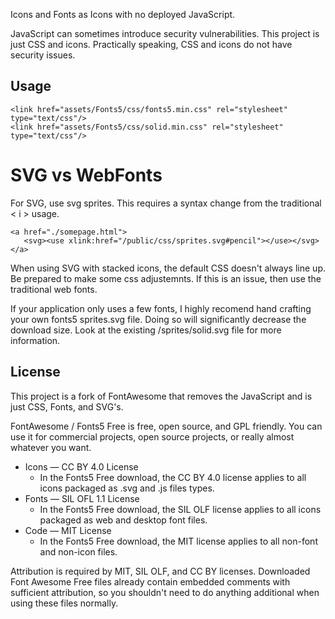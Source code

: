 Icons and Fonts as Icons with no deployed JavaScript.

JavaScript can sometimes introduce security vulnerabilities. 
This project is just CSS and icons. Practically speaking, CSS and icons do not have security issues.


## Usage
```
<link href="assets/Fonts5/css/fonts5.min.css" rel="stylesheet" type="text/css"/>
<link href="assets/Fonts5/css/solid.min.css" rel="stylesheet" type="text/css"/>
```

# SVG vs WebFonts
For SVG, use svg sprites. This requires a syntax change from the traditional &lt; i &gt; usage.
```
<a href="./somepage.html">
   <svg><use xlink:href="/public/css/sprites.svg#pencil"></use></svg>
</a>
```
When using SVG with stacked icons, the default CSS doesn't always line up. Be prepared to make some css adjustemnts.
If this is an issue, then use the traditional web fonts.
   
If your application only uses a few fonts, I highly recomend hand crafting your own fonts5 sprites.svg file.
Doing so will significantly decrease the download size.
Look at the existing /sprites/solid.svg file for more information.
  

## License
This project is a fork of FontAwesome that removes the JavaScript and is just CSS, Fonts, and SVG's. 

FontAwesome / Fonts5 Free is free, open source, and GPL friendly. You can use it for
commercial projects, open source projects, or really almost whatever you want.

- Icons — CC BY 4.0 License
  - In the Fonts5 Free download, the CC BY 4.0 license applies to all icons packaged as .svg and .js files types.
- Fonts — SIL OFL 1.1 License
  - In the Fonts5 Free download, the SIL OLF license applies to all icons packaged as web and desktop font files.
- Code — MIT License
  - In the Fonts5 Free download, the MIT license applies to all non-font and non-icon files.

Attribution is required by MIT, SIL OLF, and CC BY licenses. Downloaded Font
Awesome Free files already contain embedded comments with sufficient
attribution, so you shouldn't need to do anything additional when using these
files normally.


